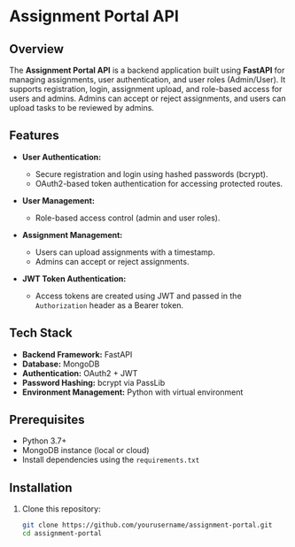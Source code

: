 # Assignment Portal API

## Overview

The **Assignment Portal API** is a backend application built using **FastAPI** for managing assignments, user authentication, and user roles (Admin/User). It supports registration, login, assignment upload, and role-based access for users and admins. Admins can accept or reject assignments, and users can upload tasks to be reviewed by admins.

## Features

- **User Authentication:**

  - Secure registration and login using hashed passwords (bcrypt).
  - OAuth2-based token authentication for accessing protected routes.
- **User Management:**

  - Role-based access control (admin and user roles).
- **Assignment Management:**

  - Users can upload assignments with a timestamp.
  - Admins can accept or reject assignments.
- **JWT Token Authentication:**

  - Access tokens are created using JWT and passed in the `Authorization` header as a Bearer token.

## Tech Stack

- **Backend Framework:** FastAPI
- **Database:** MongoDB
- **Authentication:** OAuth2 + JWT
- **Password Hashing:** bcrypt via PassLib
- **Environment Management:** Python with virtual environment

## Prerequisites

- Python 3.7+
- MongoDB instance (local or cloud)
- Install dependencies using the `requirements.txt`

## Installation

1. Clone this repository:
   ```bash
   git clone https://github.com/yourusername/assignment-portal.git
   cd assignment-portal
   ```
